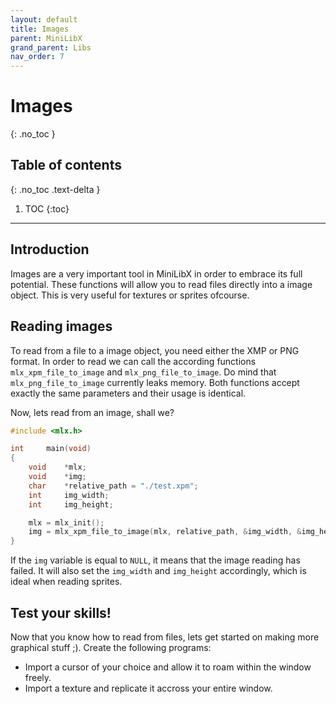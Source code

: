 ```yaml
---
layout: default
title: Images
parent: MiniLibX
grand_parent: Libs
nav_order: 7
---
```


# Images
{: .no_toc }

## Table of contents
{: .no_toc .text-delta }

1. TOC
{:toc}

---

## Introduction

Images are a very important tool in MiniLibX in order to embrace its full
potential. These functions will allow you to read files directly into a image
object. This is very useful for textures or sprites ofcourse.

## Reading images

To read from a file to a image object, you need either the XMP or PNG format. In
order to read we can call the according functions `mlx_xpm_file_to_image` and
`mlx_png_file_to_image`. Do mind that `mlx_png_file_to_image` currently leaks
memory. Both functions accept exactly the same parameters and their usage is
identical. 

Now, lets read from an image, shall we?

```c
#include <mlx.h>

int     main(void)
{
    void    *mlx;
    void    *img;
    char    *relative_path = "./test.xpm";
    int     img_width;
    int     img_height;

    mlx = mlx_init();
    img = mlx_xpm_file_to_image(mlx, relative_path, &img_width, &img_height);
}
```

If the `img` variable is equal to `NULL`, it means that the image reading has
failed. It will also set the `img_width` and `img_height` accordingly, which
is ideal when reading sprites.

## Test your skills!

Now that you know how to read from files, lets get started on making more
graphical stuff ;). Create the following programs:
- Import a cursor of your choice and allow it to roam within the window freely.
- Import a texture and replicate it accross your entire window.